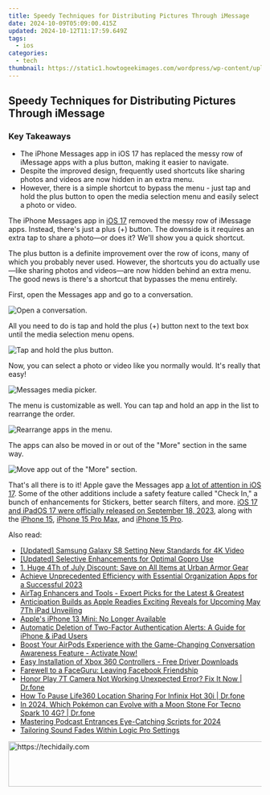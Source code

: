 ```yaml
---
title: Speedy Techniques for Distributing Pictures Through iMessage
date: 2024-10-09T05:09:00.415Z
updated: 2024-10-12T11:17:59.649Z
tags:
  - ios
categories:
  - tech
thumbnail: https://static1.howtogeekimages.com/wordpress/wp-content/uploads/2023/09/iphone-imessage-notifcation.jpg
---
```


## Speedy Techniques for Distributing Pictures Through iMessage

### Key Takeaways

* The iPhone Messages app in iOS 17 has replaced the messy row of iMessage apps with a plus button, making it easier to navigate.
* Despite the improved design, frequently used shortcuts like sharing photos and videos are now hidden in an extra menu.
* However, there is a simple shortcut to bypass the menu - just tap and hold the plus button to open the media selection menu and easily select a photo or video.

 The iPhone Messages app in [iOS 17](https://facebook-clips.techidaily.com/in-2024-facebook-insights-how-to-use-it-for-beginners-easily/) removed the messy row of iMessage apps. Instead, there's just a plus (+) button. The downside is it requires an extra tap to share a photo—or does it? We'll show you a quick shortcut.

 The plus button is a definite improvement over the row of icons, many of which you probably never used. However, the shortcuts you do actually use—like sharing photos and videos—are now hidden behind an extra menu. The good news is there's a shortcut that bypasses the menu entirely.

 First, open the Messages app and go to a conversation.

![Open a conversation.](https://static1.howtogeekimages.com/wordpress/wp-content/uploads/2023/09/img_0364.PNG) 

 All you need to do is tap and hold the plus (+) button next to the text box until the media selection menu opens.

![Tap and hold the plus button.](https://static1.howtogeekimages.com/wordpress/wp-content/uploads/2023/09/img_0363.PNG) 

 Now, you can select a photo or video like you normally would. It's really that easy!

![Messages media picker.](https://static1.howtogeekimages.com/wordpress/wp-content/uploads/2023/09/img_0365.PNG) 

 The menu is customizable as well. You can tap and hold an app in the list to rearrange the order.

![Rearrange apps in the menu.](https://static1.howtogeekimages.com/wordpress/wp-content/uploads/2023/09/img_0367.PNG) 

 The apps can also be moved in or out of the "More" section in the same way.

![Move app out of the "More" section.](https://static1.howtogeekimages.com/wordpress/wp-content/uploads/2023/09/img_0368.PNG) 

 That's all there is to it! Apple gave the Messages app [a lot of attention in iOS 17](https://tech-haven.techidaily.com/assessing-data-protection-risks-in-using-chatgpt-technology/). Some of the other additions include a safety feature called "Check In," a bunch of enhancements for Stickers, better search filters, and more. [iOS 17 and iPadOS 17 were officially released on September 18, 2023](https://screen-recording.techidaily.com/enhanced-team-collaboration-with-slack-plus-filmora-timelines-for-2024/), along with the [iPhone 15](https://youtube-data.techidaily.com/approved-sound-strategies-tailoring-your-microphone-to-align-with-your-youtube-channel/), [iPhone 15 Pro Max](https://unlock-android.techidaily.com/7-ways-to-unlock-a-locked-vivo-v30-pro-phone-by-drfone-android/), and [iPhone 15 Pro](https://facebook-video-footage.techidaily.com/updated-2024-approved-direct-download-of-youtube-content/).

<ins class="adsbygoogle"
     style="display:block"
     data-ad-format="autorelaxed"
     data-ad-client="ca-pub-7571918770474297"
     data-ad-slot="1223367746"></ins>

<ins class="adsbygoogle"
     style="display:block"
     data-ad-client="ca-pub-7571918770474297"
     data-ad-slot="8358498916"
     data-ad-format="auto"
     data-full-width-responsive="true"></ins>

<span class="atpl-alsoreadstyle">Also read:</span>
<div><ul>
<li><a href="https://extra-guidance.techidaily.com/updated-samsung-galaxy-s8-setting-new-standards-for-4k-video/"><u>[Updated] Samsung Galaxy S8 Setting New Standards for 4K Video</u></a></li>
<li><a href="https://extra-approaches.techidaily.com/updated-selective-enhancements-for-optimal-gopro-use/"><u>[Updated] Selective Enhancements for Optimal Gopro Use</u></a></li>
<li><a href="https://os-tips.techidaily.com/1-huge-4th-of-july-discount-save-on-all-items-at-urban-armor-gear/"><u>1. Huge 4Th of July Discount: Save on All Items at Urban Armor Gear</u></a></li>
<li><a href="https://os-tips.techidaily.com/achieve-unprecedented-efficiency-with-essential-organization-apps-for-a-successful-2023/"><u>Achieve Unprecedented Efficiency with Essential Organization Apps for a Successful 2023</u></a></li>
<li><a href="https://os-tips.techidaily.com/airtag-enhancers-and-tools-expert-picks-for-the-latest-and-greatest/"><u>AirTag Enhancers and Tools - Expert Picks for the Latest & Greatest</u></a></li>
<li><a href="https://os-tips.techidaily.com/anticipation-builds-as-apple-readies-exciting-reveals-for-upcoming-may-7th-ipad-unveiling/"><u>Anticipation Builds as Apple Readies Exciting Reveals for Upcoming May 7Th iPad Unveiling</u></a></li>
<li><a href="https://os-tips.techidaily.com/apples-iphone-13-mini-no-longer-available/"><u>Apple's iPhone 13 Mini: No Longer Available</u></a></li>
<li><a href="https://os-tips.techidaily.com/automatic-deletion-of-two-factor-authentication-alerts-a-guide-for-iphone-and-ipad-users/"><u>Automatic Deletion of Two-Factor Authentication Alerts: A Guide for iPhone & iPad Users</u></a></li>
<li><a href="https://os-tips.techidaily.com/boost-your-airpods-experience-with-the-game-changing-conversation-awareness-feature-activate-now/"><u>Boost Your AirPods Experience with the Game-Changing Conversation Awareness Feature - Activate Now!</u></a></li>
<li><a href="https://hardware-updates.techidaily.com/easy-installation-of-xbox-360-controllers-free-driver-downloads/"><u>Easy Installation of Xbox 360 Controllers - Free Driver Downloads</u></a></li>
<li><a href="https://facebook.techidaily.com/farewell-to-a-faceguru-leaving-facebook-friendship/"><u>Farewell to a FaceGuru: Leaving Facebook Friendship</u></a></li>
<li><a href="https://change-location.techidaily.com/honor-play-7t-camera-not-working-unexpected-error-fix-it-now-drfone-by-drfone-fix-android-problems-fix-android-problems/"><u>Honor Play 7T Camera Not Working Unexpected Error? Fix It Now | Dr.fone</u></a></li>
<li><a href="https://location-social.techidaily.com/how-to-pause-life360-location-sharing-for-infinix-hot-30i-drfone-by-drfone-virtual-android/"><u>How To Pause Life360 Location Sharing For Infinix Hot 30i | Dr.fone</u></a></li>
<li><a href="https://android-pokemon-go.techidaily.com/in-2024-which-pokemon-can-evolve-with-a-moon-stone-for-tecno-spark-10-4g-drfone-by-drfone-virtual-android/"><u>In 2024, Which Pokémon can Evolve with a Moon Stone For Tecno Spark 10 4G? | Dr.fone</u></a></li>
<li><a href="https://extra-approaches.techidaily.com/mastering-podcast-entrances-eye-catching-scripts-for-2024/"><u>Mastering Podcast Entrances Eye-Catching Scripts for 2024</u></a></li>
<li><a href="https://extra-lessons.techidaily.com/tailoring-sound-fades-within-logic-pro-settings/"><u>Tailoring Sound Fades Within Logic Pro Settings</u></a></li>
</ul></div>

<!-- affiliate ads begin -->
<a href="https://unicoeye.pxf.io/c/5597632/2134233/18498" target="_top" id="2134233">
  <img src="//a.impactradius-go.com/display-ad/18498-2134233" border="0" alt="https://techidaily.com" width="728" height="90"/>
</a>
<img height="0" width="0" src="https://unicoeye.pxf.io/i/5597632/2134233/18498" style="position:absolute;visibility:hidden;" border="0" />
<!-- affiliate ads end -->


